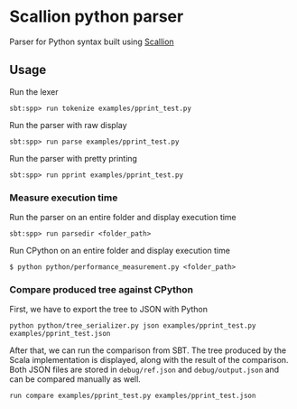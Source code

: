 # Scallion python parser
Parser for Python syntax built using [Scallion](https://github.com/epfl-lara/scallion)

## Usage

Run the lexer
```
sbt:spp> run tokenize examples/pprint_test.py
```

Run the parser with raw display
```
sbt:spp> run parse examples/pprint_test.py
```

Run the parser with pretty printing
```
sbt:spp> run pprint examples/pprint_test.py
```

### Measure execution time

Run the parser on an entire folder and display execution time
```
sbt:spp> run parsedir <folder_path>
```

Run CPython on an entire folder and display execution time
```
$ python python/performance_measurement.py <folder_path>
```

### Compare produced tree against CPython

First, we have to export the tree to JSON with Python
```
python python/tree_serializer.py json examples/pprint_test.py examples/pprint_test.json
```

After that, we can run the comparison from SBT. The tree produced
by the Scala implementation is displayed, along with the result of the comparison.
Both JSON files are stored in `debug/ref.json` and `debug/output.json` and
can be compared manually as well.
```
run compare examples/pprint_test.py examples/pprint_test.json
```